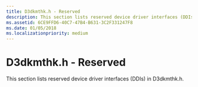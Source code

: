 ```yaml
---
title: D3dkmthk.h - Reserved
description: This section lists reserved device driver interfaces (DDIs) in D3dkmthk.h.
ms.assetid: 6CE9FFD6-40C7-47B4-B631-3C2F331247F8
ms.date: 01/05/2018
ms.localizationpriority: medium
---
```


# <span id="display.d3dkmthk_h_-_reserved"></span>D3dkmthk.h - Reserved


This section lists reserved device driver interfaces (DDIs) in D3dkmthk.h.

 

 





